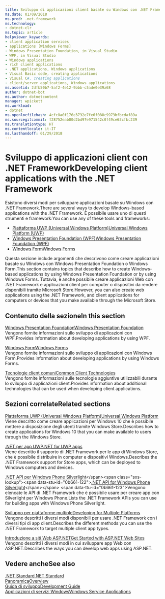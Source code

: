```yaml
---
title: Sviluppo di applicazioni client basate su Windows con .NET Framework
ms.date: 01/09/2018
ms.prod: .net-framework
ms.technology:
- dotnet-clr
ms.topic: article
helpviewer_keywords:
- client application services
- applications [Windows Forms]
- Windows Presentation Foundation, in Visual Studio
- WPF, in Visual Studio
- Windows applications
- rich client applications
- .NET applications, Windows applications
- Visual Basic code, creating applications
- Visual C#, creating applications
- client/server applications, Windows applications
ms.assetid: 2dfb50b7-5af2-4e12-9bbb-c5ade0e39a68
author: dotnet-bot
ms.author: dotnetcontent
manager: wpickett
ms.workload:
- dotnet
ms.openlocfilehash: 4cfc8a0f176e3732e7fe6f088c9973bfbcdaf89a
ms.sourcegitcommit: f28752eab00d2bd97e971542c0f49ce63cfbc239
ms.translationtype: HT
ms.contentlocale: it-IT
ms.lasthandoff: 01/29/2018
---
```

# <a name="developing-client-applications-with-the-net-framework"></a><span data-ttu-id="0b661-102">Sviluppo di applicazioni client con .NET Framework</span><span class="sxs-lookup"><span data-stu-id="0b661-102">Developing client applications with the .NET Framework</span></span>

<span data-ttu-id="0b661-103">Esistono diversi modi per sviluppare applicazioni basate su Windows con .NET Framework.</span><span class="sxs-lookup"><span data-stu-id="0b661-103">There are several ways to develop Windows-based applications with the .NET Framework.</span></span> <span data-ttu-id="0b661-104">È possibile usare uno di questi strumenti e framework:</span><span class="sxs-lookup"><span data-stu-id="0b661-104">You can use any of these tools and frameworks:</span></span> 

* [<span data-ttu-id="0b661-105">Piattaforma UWP (Universal Windows Platform)</span><span class="sxs-lookup"><span data-stu-id="0b661-105">Universal Windows Platform (UWP)</span></span>](https://developer.microsoft.com/windows/apps)
* [<span data-ttu-id="0b661-106">Windows Presentation Foundation (WPF)</span><span class="sxs-lookup"><span data-stu-id="0b661-106">Windows Presentation Foundation (WPF)</span></span>](../../docs/framework/wpf/index.md)
* [<span data-ttu-id="0b661-107">Windows Form</span><span class="sxs-lookup"><span data-stu-id="0b661-107">Windows Forms</span></span>](../../docs/framework/winforms/index.md)

<span data-ttu-id="0b661-108">Questa sezione include argomenti che descrivono come creare applicazioni basate su Windows con Windows Presentation Foundation o Windows Form.</span><span class="sxs-lookup"><span data-stu-id="0b661-108">This section contains topics that describe how to create Windows-based applications by using Windows Presentation Foundation or by using Windows Forms.</span></span> <span data-ttu-id="0b661-109">Tuttavia, è anche possibile creare applicazioni Web con .NET Framework e applicazioni client per computer o dispositivi da rendere disponibili tramite Microsoft Store.</span><span class="sxs-lookup"><span data-stu-id="0b661-109">However, you can also create web applications using the .NET Framework, and client applications for computers or devices that you make available through the Microsoft Store.</span></span>
 
## <a name="in-this-section"></a><span data-ttu-id="0b661-110">Contenuto della sezione</span><span class="sxs-lookup"><span data-stu-id="0b661-110">In this section</span></span>

[<span data-ttu-id="0b661-111">Windows Presentation Foundation</span><span class="sxs-lookup"><span data-stu-id="0b661-111">Windows Presentation Foundation</span></span>](../../docs/framework/wpf/index.md)  
<span data-ttu-id="0b661-112">Vengono fornite informazioni sullo sviluppo di applicazioni con WPF.</span><span class="sxs-lookup"><span data-stu-id="0b661-112">Provides information about developing applications by using WPF.</span></span>

[<span data-ttu-id="0b661-113">Windows Form</span><span class="sxs-lookup"><span data-stu-id="0b661-113">Windows Forms</span></span>](../../docs/framework/winforms/index.md)  
<span data-ttu-id="0b661-114">Vengono fornite informazioni sullo sviluppo di applicazioni con Windows Form.</span><span class="sxs-lookup"><span data-stu-id="0b661-114">Provides information about developing applications by using Windows Forms.</span></span>

[<span data-ttu-id="0b661-115">Tecnologie client comuni</span><span class="sxs-lookup"><span data-stu-id="0b661-115">Common Client Technologies</span></span>](../../docs/framework/common-client-technologies/index.md)  
<span data-ttu-id="0b661-116">Vengono fornite informazioni sulle tecnologie aggiuntive utilizzabili durante lo sviluppo di applicazioni client.</span><span class="sxs-lookup"><span data-stu-id="0b661-116">Provides information about additional technologies that can be used when developing client applications.</span></span>

## <a name="related-sections"></a><span data-ttu-id="0b661-117">Sezioni correlate</span><span class="sxs-lookup"><span data-stu-id="0b661-117">Related sections</span></span>

[<span data-ttu-id="0b661-118">Piattaforma UWP (Universal Windows Platform)</span><span class="sxs-lookup"><span data-stu-id="0b661-118">Universal Windows Platform</span></span>](https://developer.microsoft.com/windows/apps)  
<span data-ttu-id="0b661-119">Viene descritto come creare applicazioni per Windows 10 che è possibile mettere a disposizione degli utenti tramite Windows Store.</span><span class="sxs-lookup"><span data-stu-id="0b661-119">Describes how to create applications for Windows 10 that you can make available to users through the Windows Store.</span></span>

[<span data-ttu-id="0b661-120">.NET per app UWP</span><span class="sxs-lookup"><span data-stu-id="0b661-120">.NET for UWP apps</span></span>](https://msdn.microsoft.com/library/windows/apps/mt185501.aspx)  
<span data-ttu-id="0b661-121">Viene descritto il supporto di .NET Framework per le app di Windows Store, che è possibile distribuire in computer e dispositivi Windows.</span><span class="sxs-lookup"><span data-stu-id="0b661-121">Describes the .NET Framework support for Store apps, which can be deployed to Windows computers and devices.</span></span>

<span data-ttu-id="0b661-122">[.NET API per Windows Phone Silverlight](https://docs.microsoft.com/en-us/previous-versions/windows/apps/jj207211\(v=vs.105\))</span><span class="sxs-lookup"><span data-stu-id="0b661-122">[.NET API for Windows Phone Silverlight](https://docs.microsoft.com/en-us/previous-versions/windows/apps/jj207211\(v=vs.105\))</span></span>  
<span data-ttu-id="0b661-123">Vengono elencate le API di .NET Framework che è possibile usare per creare app con Silverlight per Windows Phone.</span><span class="sxs-lookup"><span data-stu-id="0b661-123">Lists the .NET Framework APIs you can use for building apps with Windows Phone Silverlight.</span></span>
  
[<span data-ttu-id="0b661-124">Sviluppo per piattaforme multiple</span><span class="sxs-lookup"><span data-stu-id="0b661-124">Developing for Multiple Platforms</span></span>](../../docs/standard/cross-platform/index.md)  
<span data-ttu-id="0b661-125">Vengono descritti i diversi modi disponibili per usare .NET Framework con i diversi tipi di app client.</span><span class="sxs-lookup"><span data-stu-id="0b661-125">Describes the different methods you can use the .NET Framework to target multiple client app types.</span></span>

[<span data-ttu-id="0b661-126">Introduzione a siti Web ASP.NET</span><span class="sxs-lookup"><span data-stu-id="0b661-126">Get Started with ASP.NET Web Sites</span></span>](http://www.asp.net/get-started/websites)  
<span data-ttu-id="0b661-127">Vengono descritti i diversi modi in cui sviluppare app Web con ASP.NET.</span><span class="sxs-lookup"><span data-stu-id="0b661-127">Describes the ways you can develop web apps using ASP.NET.</span></span>

## <a name="see-also"></a><span data-ttu-id="0b661-128">Vedere anche</span><span class="sxs-lookup"><span data-stu-id="0b661-128">See also</span></span>

[<span data-ttu-id="0b661-129">.NET Standard</span><span class="sxs-lookup"><span data-stu-id="0b661-129">.NET Standard</span></span>](../../docs/standard/net-standard.md)  
[<span data-ttu-id="0b661-130">Panoramica</span><span class="sxs-lookup"><span data-stu-id="0b661-130">Overview</span></span>](../../docs/framework/get-started/overview.md)  
[<span data-ttu-id="0b661-131">Guida di sviluppo</span><span class="sxs-lookup"><span data-stu-id="0b661-131">Development Guide</span></span>](../../docs/framework/development-guide.md)  
[<span data-ttu-id="0b661-132">Applicazioni di servizi Windows</span><span class="sxs-lookup"><span data-stu-id="0b661-132">Windows Service Applications</span></span>](../../docs/framework/windows-services/index.md)  
